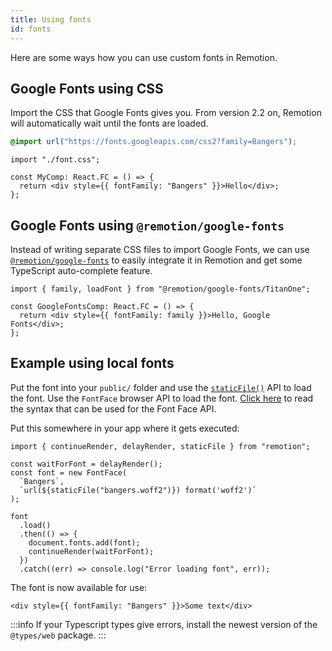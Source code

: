 ```yaml
---
title: Using fonts
id: fonts
---
```


Here are some ways how you can use custom fonts in Remotion.

## Google Fonts using CSS

Import the CSS that Google Fonts gives you. From version 2.2 on, Remotion will automatically wait until the fonts are loaded.

```css title="font.css"
@import url("https://fonts.googleapis.com/css2?family=Bangers");
```

```tsx twoslash title="MyComp.tsx"
import "./font.css";

const MyComp: React.FC = () => {
  return <div style={{ fontFamily: "Bangers" }}>Hello</div>;
};
```

## Google Fonts using `@remotion/google-fonts`

Instead of writing separate CSS files to import Google Fonts, we can use [`@remotion/google-fonts`](./google-fonts/index.md) to easily integrate it in Remotion and get some TypeScript auto-complete feature.

```tsx title="MyComp.tsx"
import { family, loadFont } from "@remotion/google-fonts/TitanOne";

const GoogleFontsComp: React.FC = () => {
  return <div style={{ fontFamily: family }}>Hello, Google Fonts</div>;
};
```

## Example using local fonts

Put the font into your `public/` folder and use the [`staticFile()`](/docs/staticfile) API to load the font. Use the `FontFace` browser API to load the font. [Click here](https://developer.mozilla.org/en-US/docs/Web/CSS/@font-face) to read the syntax that can be used for the Font Face API.

Put this somewhere in your app where it gets executed:

```tsx twoslash title="load-fonts.ts"
import { continueRender, delayRender, staticFile } from "remotion";

const waitForFont = delayRender();
const font = new FontFace(
  `Bangers`,
  `url(${staticFile("bangers.woff2")}) format('woff2')`
);

font
  .load()
  .then(() => {
    document.fonts.add(font);
    continueRender(waitForFont);
  })
  .catch((err) => console.log("Error loading font", err));
```

The font is now available for use:

```tsx twoslash title="MyComp.tsx"
<div style={{ fontFamily: "Bangers" }}>Some text</div>
```

:::info
If your Typescript types give errors, install the newest version of the `@types/web` package.
:::
